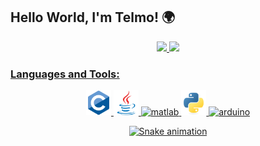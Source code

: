 
## Hello World, I'm Telmo! 🌍

<div align="center">
  <a href="https://github.com/tqscorreia">
  
  <ESTATISTICAS>
  <img height="165em" src="https://github-readme-stats.vercel.app/api?username=tqscorreia&theme=dark"/>
  
  <TOP5>
  <img height="165em" src="https://github-readme-stats.vercel.app/api/top-langs/?username=tqscorreia&layout=compact&theme=dark"/>


<h3 align="left">Languages and Tools:</h3>
</a> <a href="https://www.cprogramming.com/" target="_blank"> <img src="https://raw.githubusercontent.com/devicons/devicon/master/icons/c/c-original.svg" alt="c" width="40" height="40"/>
</a> <a href="https://www.java.com" target="_blank"> <img src="https://raw.githubusercontent.com/devicons/devicon/master/icons/java/java-original.svg" alt="java" width="40" height="40"/>
</a> <a href="https://www.mathworks.com/" target="_blank"> <img src="https://upload.wikimedia.org/wikipedia/commons/2/21/Matlab_Logo.png" alt="matlab" width="40" height="40"/>
</a> <a href="https://www.python.org" target="_blank"> <img src="https://raw.githubusercontent.com/devicons/devicon/master/icons/python/python-original.svg" alt="python" width="40" height="40"/>
</a> <a href="https://www.arduino.cc/" target="_blank"> <img src="https://cdn.worldvectorlogo.com/logos/arduino-1.svg" alt="arduino" width="40" height="40"/>
</p>

![Snake animation](https://github.com/tqscorreia/tqscorreia/blob/output/github-contribution-grid-snake.svg)
